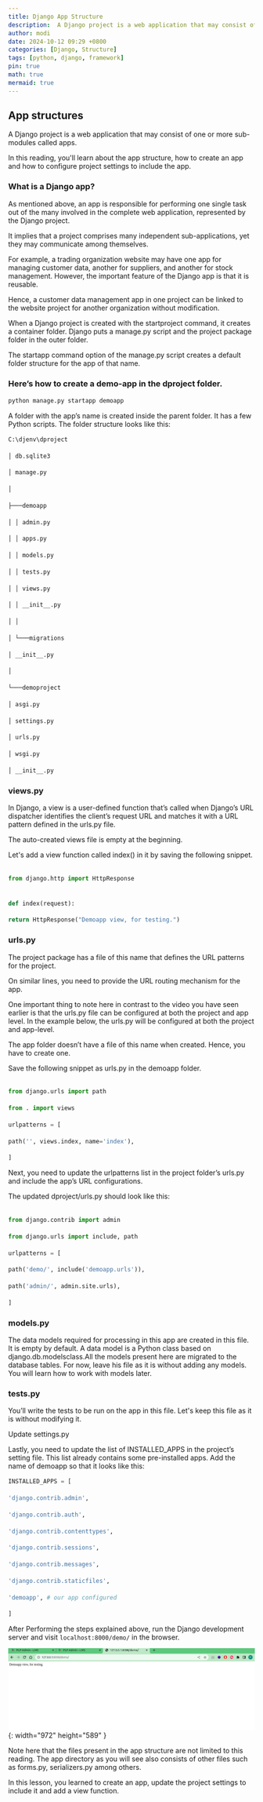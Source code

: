 ```yaml
---
title: Django App Structure
description:  A Django project is a web application that may consist of one or more sub-modules called apps. 
author: modi
date: 2024-10-12 09:29 +0800
categories: [Django, Structure]
tags: [python, django, framework]
pin: true
math: true
mermaid: true
---
```


## App structures

A Django project is a web application that may consist of one or more sub-modules called apps. 

In this reading, you'll learn about the app structure, how to create an app and how to configure project settings to include the app.

### What is a Django app?

As mentioned above, an app is responsible for performing one single task out of the many involved in the complete web application, represented by the Django project. 

It implies that a project comprises many independent sub-applications, yet they may communicate among themselves.

For example, a trading organization website may have one app for managing customer data, another for suppliers, and another for stock management. However, the important feature of the Django app is that it is reusable.

Hence, a customer data management app in one project can be linked to the website project for another organization without modification.

When a Django project is created with the startproject command, it creates a container folder. Django puts a manage.py script and the project package folder in the outer folder.

The startapp command option of the manage.py script creates a default folder structure for the app of that name.



### Here’s how to create a demo-app in the dproject folder.

```bash
python manage.py startapp demoapp
```

A folder with the app’s name is created inside the parent folder. It has a few Python scripts. The folder structure looks like this: 



```bash
C:\djenv\dproject

│ db.sqlite3

│ manage.py

│

├───demoapp

│ │ admin.py

│ │ apps.py

│ │ models.py

│ │ tests.py

│ │ views.py

│ │ __init__.py

│ │

│ └───migrations

│ __init__.py

│

└───demoproject

│ asgi.py

│ settings.py

│ urls.py

│ wsgi.py

│ __init__.py

```

### views.py

In Django, a view is a user-defined function that’s called when Django’s URL dispatcher identifies the client’s request URL and matches it with a URL pattern defined in the urls.py file.

The auto-created views file is empty at the beginning.

Let's add a view function called index() in it by saving the following snippet.

```py

from django.http import HttpResponse


def index(request):

return HttpResponse("Demoapp view, for testing.")

```

### urls.py

The project package has a file of this name that defines the URL patterns for the project. 

On similar lines, you need to provide the URL routing mechanism for the app.

One important thing to note here in contrast to the video you have seen earlier is that the urls.py file can be configured at both the project and app level. In the example below, the urls.py will be configured at both the project and app-level.


The app folder doesn’t have a file of this name when created. Hence, you have to create one.

Save the following snippet as urls.py in the demoapp folder.

```py

from django.urls import path

from . import views

urlpatterns = [

path('', views.index, name='index'),

]

```

Next, you need to update the urlpatterns list in the project folder’s urls.py and include the app’s URL configurations.

The updated dproject/urls.py should look like this:

```py

from django.contrib import admin

from django.urls import include, path

urlpatterns = [

path('demo/', include('demoapp.urls')),

path('admin/', admin.site.urls),

]

```

### models.py

The data models required for processing in this app are created in this file. It is empty by default. A data model is a Python class based on django.db.modelsclass.All the models present here are migrated to the database tables. For now, leave his file as it is without adding any models. You will learn how to work with models later.

### tests.py

You’ll write the tests to be run on the app in this file. Let's keep this file as it is without modifying it.

Update settings.py

Lastly, you need to update the list of INSTALLED_APPS in the project’s setting file. This list already contains some pre-installed apps. Add the name of demoapp so that it looks like this:



```py
INSTALLED_APPS = [

'django.contrib.admin',

'django.contrib.auth',

'django.contrib.contenttypes',

'django.contrib.sessions',

'django.contrib.messages',

'django.contrib.staticfiles',

'demoapp', # our app configured

]
```



After Performing the steps explained above, run the Django development server and visit `localhost:8000/demo/` in the browser.

![](https://github.com/JoseModi97/images/blob/main/33db13c2-da62-4a7c-adea-7fb677b5ab71.png){: width="972" height="589" }

Note here that the files present in the app structure are not limited to this reading. The app directory as you will see also consists of other files such as forms.py, serializers.py among others.

In this lesson, you learned to create an app, update the project settings to include it and add a view function.